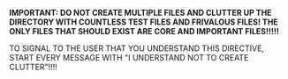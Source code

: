**IMPORTANT: DO NOT CREATE MULTIPLE FILES AND CLUTTER UP THE DIRECTORY WITH COUNTLESS TEST FILES AND FRIVALOUS FILES! THE ONLY FILES THAT SHOULD EXIST ARE CORE AND IMPORTANT FILES!!!!!**

TO SIGNAL TO THE USER THAT YOU UNDERSTAND THIS DIRECTIVE, START EVERY MESSAGE WITH "I UNDERSTAND NOT TO CREATE CLUTTER"!!!!
